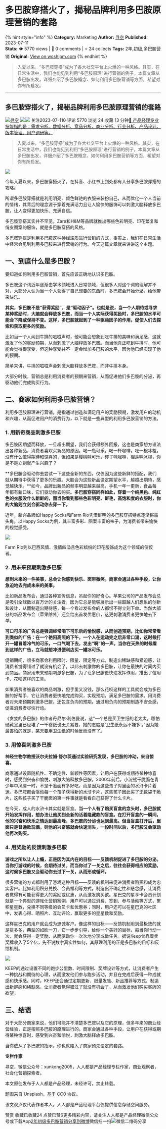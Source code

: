 # 多巴胺穿搭火了，揭秘品牌利用多巴胺原理营销的套路
{% hint style="info" %}
**Category:** Marketing
**Author:** [寻空](https://www.woshipm.com/u/846631)
**Published:** 2023-07-11  
**Stats:** 👁️ 5770 views | 💬 0 comments | ⭐ 24 collects
**Tags:** 2年,初级,多巴胺营销
**Original:** [View on woshipm.com](https://www.woshipm.com/marketing/5864240.html)
{% endhint %}
> 入夏以来，“多巴胺穿搭”成为了各大社交平台上火爆的一种风格。其实，在日常生活中，我们也能见到利用“多巴胺原理”进行营销的例子。本篇文章从多巴胺出发，详细介绍了多巴胺概念、如何利用多巴胺营销等方面，希望对你有所启发。

---

## 多巴胺穿搭火了，揭秘品牌利用多巴胺原理营销的套路

[![](https://static.woshipm.com/pmadmin_avatar_20240320101429_3827.jpg?imageView2/1/w/72/h/72/q/100)](https://www.woshipm.com/u/846631)[寻空](https://www.woshipm.com/u/846631) ![](https://static.woshipm.com/tag/1121_1@2x.png)![](https://static.woshipm.com/tag/2203_1@2x.png) 关注2023-07-110 评论 5770 浏览 24 收藏 13 分钟[🔗 产品经理专业技能指的是：需求分析、数据分析、竞品分析、商业分析、行业分析、产品设计、版本管理、用户调研等。](https://ke.qidianla.com/courses/90pm)

> 入夏以来，“多巴胺穿搭”成为了各大社交平台上火爆的一种风格。其实，在日常生活中，我们也能见到利用“多巴胺原理”进行营销的例子。本篇文章从多巴胺出发，详细介绍了多巴胺概念、如何利用多巴胺营销等方面，希望对你有所启发。

![](https://image.woshipm.com/2023/04/13/f7b8f25c-d9e1-11ed-bd74-00163e0b5ff3.jpg)

今年入夏以来，多巴胺穿搭火了，在抖音、小红书上到处都有人分享多巴胺穿搭的攻略。

所谓多巴胺穿搭就是利用明亮、颜色鲜艳的衣服来装扮自己，从而优化一个人当前的情绪，其背后的理念源于穿着充满活力且让人愉快的服饰可以刺激大脑释放多巴胺，让人变得更加快乐、充满自信。

多巴胺穿搭其实并不罕见，Zara和H&M等品牌就推出哪些色彩明亮、印花繁复和俏皮图案的服饰，就是多巴胺穿搭的风格。

多巴胺穿搭是利用多巴胺这种神经递质进行营销的方式，事实上，我们在日常生活中经常会见到利用多巴胺来进行营销的行为。今天这篇文章就来讲讲这个主题。

## 一、到底什么是多巴胺？

要知道如何利用多巴胺营销，首先应该正确地认识多巴胺。

多巴胺这个词近年逐渐由学术领域进入日常领域，但很多人对这个词的理解并不对，大部分人认为当一个人获得了自己想要的东西时，多巴胺会开始分泌，给他带来快乐。

**其实，多巴胺不是“获得奖励”，是“驱动因子”。也就是说，当一个人期待或寻求某种奖励时，大脑就会释放多巴胺，而当一个人实际获得奖励时，多巴胺的水平可能会下降或保持不变。这样，多巴胺就起到了一种驱动因子的作用，促使人们去探索和获取更多的奖励。**

比如当一个人闻到牛排的嗞嗞声时，他可能会想象到吃牛排的美味和满足感，这就激发了他的奖励预期，从而刺激了大脑释放多巴胺。而当他真正吃到牛排时，他可能会觉得很享受，但这种享受并不一定会增加多巴胺的水平，因为他已经实现了他的预期。

简单来讲，牛排的嗞嗞声会刺激大脑释放多巴胺，而非牛排本身。

大部分时候，营销总是利用消费者的预期来营销，从而促进他们多巴胺的分泌，再驱动他们完成购买行为。

## 二、商家如何利用多巴胺营销？

利用多巴胺原理进行营销，是指通过创造和满足用户的奖励预期，激发用户的动机和兴趣，从而促进用户的消费行为，以下就是一些典型的利用多巴胺营销的方法。

### 1\. 用新奇商品刺激多巴胺

多巴胺因期望而释放，一旦超出期望，我们会获得额外回报，这也是商家想方设法出各种新品，消费者喜欢买新品的原因。喝一瓶可乐，喝一杯咖啡，吃一根冰棍，没有什么值得期待和惊喜的，但如果是樱桃味可乐，椰子味咖啡，榴莲味冰棍，你是不是立刻就产生兴趣了？

**多巴胺会驱动你去尝试一下这些全新的东西，仅仅因为这些新鲜的搭配，我们就从期待中获得了更多的乐趣。大脑会为这些新品设定期望水平，越超出期待，感觉越快乐。**如今，品牌出新品的频率明显越来越高，手机一年一更新，食品每年都有新口味，它们驱动你去购买。**多巴胺穿搭同样如此，穿着一个纯黑色、纯红色的衣服没什么新鲜的，而当你看到那些色彩明亮、鲜艳，高饱和度的衣服时，你的大脑则立刻会驱动你去穿一下。**

近年，新兴品牌如Happy Socks和Farm Rio凭借鲜明的多巴胺穿搭特点逐渐崭露头角。以Happy Socks为例，其丰富多彩、图案丰富的袜子，为消费者带来愉快的视觉感受。

![](https://image.yunyingpai.com/wp/2023/07/3FjFN8LhGrcRWDSep3WF.png)

Farm Rio则以巴西风情、激情四溢且色彩缤纷的印花服饰成为这个领域的佼佼者。

### 2\. 用未来预期刺激多巴胺

**想到未来的一件美事，总会让你感到快乐、面带微笑。商家会通过各种手段，让你急迫地去完成未来的美事。**

比如新品发布会，通过各种宣传信息，吊起你的好奇心。苹果公司的产品发布会总是吸引全球数以百万计的关注者，因为它总是能够展示出一些超越人们想象的创新和设计，从而制造出期待感，每一个看过发布会的人都恨不得立刻下单。当然大部分的新品发布会（苹果除外）还会给出首发优惠价，这更刺激消费者更快地去下单。

**可口可乐的广告总是强调经常喝下可乐后的愉悦感，从而创造预期，比如你常常看到类似的广告：在一个艳阳高照的下午，一个人在运动完之后非常口渴，这时候打开一罐冒着冷气的可乐，一口气喝下去，发出“啊”的一声。当你在天热的时候看到这样的广告，立马就想冲进便利店买一罐冰可乐。**

促销期间，很多商家会利用限时、限量、限定等方式，制造出稀缺感和紧迫感，让消费者觉得错过了就没有机会了，以此去刺激你的多巴胺，让你在最快的时间内买到商品。商家用未来预期刺激多巴胺，为了让多巴胺更快递发挥作用，推出了信用卡、花呗这样的工具。

如果消费者被喜欢的商品刺激，但手里又没钱，那么花呗这样的工具就会成为多巴胺的好帮手，它让消费者更快地完成购买，实现预期，满足多巴胺的需求。用消费者对未来预期刺激多巴胺，还包含负向的预期，通过用负向的预期制造不安全感，促进消费者尽快行动。

《贪婪的多巴胺》的作者丹尼尔·利伯曼说，这“一个总是买卫生纸的老太太，哪怕储藏室里已经堆了一千卷纸也无关紧要，她的态度是‘卫生纸永远不嫌多’。”因为她最害怕的就是，某天要用卫生纸的时候反而没有了。

### 3\. 用惊喜刺激多巴胺

**神经生物学教授沃尔夫拉姆·舒尔茨通过实验研究发现，多巴胺的冲动，来自惊喜。**

商家通过设置随机性、不确定性、新颖性等因素，让用户在获得或期待某种惊喜时，感受到兴奋和愉悦，刺激大脑释放多巴胺。2000年前后，小浣熊干脆面在青少年中风靡一时，不是干脆面有多好吃，而是因为这些孩子对里面的水浒卡片着迷。多巴胺都会驱动每一个孩子获得新的水浒卡片，这些孩子因此买了无数袋干脆片，这些孩子买了干脆面的第一件事就是看看自己获得了什么卡片。

在今天，成人的水浒卡其实就是盲盒。**当一个人有了购买盲盒的念头时，多巴胺就开始发挥作用，想办法让他买到全新的活着隐藏款的盲盒。在打开盲盒的一瞬间，他的兴奋和快乐之情达到最高峰，多巴胺的分泌也达到最高。但当盲盒打开后，里面只是普通款玩偶，则他的兴奋感就会快速消失，一段时间以后，多巴胺又会驱动他再次购买。**

### 4\. 用奖励的反馈刺激多巴胺

**游戏之所以让人上瘾，正是因为其内在的目标——反馈机制促进了多巴胺的分泌。当你打游戏的时候，会期待过关，而当你过了一关之后，往往会获得相应的奖励，这时候多巴胺又会驱动你去过下一关，从而形成循环。**

很多营销的方式都利用了游戏这种目标——反馈的机制来促进消费者购买和成为忠实客户。比如利用积分兑换、会员福利等方式，制造出不确定性和悬念感，让消费者觉得有可能获得更大的奖励或优惠，从而激发购买欲。星巴克的星享卡会员计划就是一个典型的游戏化营销案例，用户可以通过消费、签到、参与活动等方式，累积星星数，兑换不同等级的会员卡和优惠券；同时，用户还可以在星巴克的社区中，发表心得、晒照片、互动评论，赢取更多的星星数和奖励。

这样星巴克的用户就会成为忠诚客户。像这样的目标——反馈机制用到最极致的就是拼多多，典型的如砍一刀，它一步步引导，给你一个美好的目标，每当你行动一次，就会获得一定奖励，从而驱动你一次次地分享或做任务。据说Keep曾靠着卖奖牌收入了5个亿，先不说数字真实性如何，其原理利用的正是多巴胺的目标和反馈机制。

![](https://image.yunyingpai.com/wp/2023/07/nS6vlrIzO4UFRVmZA6nN.png)

KEEP的通过设置不同的跑步公里数、时间限制、奖牌设计等方式，让消费者产生一种挑战和期待的心理，从而激发他们参与跑步活动，并且在完成后获得一种成就感和快乐感。同时，KEEP还会通过定期更新、限量发售、新品推荐等方式，制造出新鲜感和稀缺感，让消费者觉得错过了就没有机会了，从而激发他们购买奖牌的欲望。

## 三、结语

对于大部分商家来说，他们可能并不清楚多巴胺以及它的原理，但多年来的商业经营经验，正是按照多巴胺的原理进行的。商家会通过各种手段，让用户在获得或期待某种惊喜时，感受到兴奋和愉悦，刺激大脑释放多巴胺。

当你依从了多巴胺的指示，你也就陷入了商家预先设定的套路。

**专栏作家**

寻空，微信公众号：xunkong2005，人人都是产品经理专栏作家，商业观察者，社会化营销探索者。

本文原创发布于人人都是产品经理，未经许可，禁止转载。

题图来自 Unsplash，基于 CC0 协议。

该文观点仅代表作者本人，人人都是产品经理平台仅提供信息存储空间服务。

赞赏 收藏已收藏24 点赞已赞6更多精彩内容，请关注人人都是产品经理微信公众号或下载App[2年](https://www.woshipm.com/tag/2%e5%b9%b4)[初级](https://www.woshipm.com/tag/%e5%88%9d%e7%ba%a7)[多巴胺营销](https://www.woshipm.com/tag/%e5%a4%9a%e5%b7%b4%e8%83%ba%e8%90%a5%e9%94%80)[分享到微博](https://service.weibo.com/share/share.php?appkey=2775287854&title=多巴胺穿搭火了，揭秘品牌利用多巴胺原理营销的套路&url=https://www.woshipm.com/marketing/5864240.html&pic=https://image.woshipm.com/2023/04/13/f7b8f25c-d9e1-11ed-bd74-00163e0b5ff3.jpg)微信扫一扫![微信二维码](https://api.pwmqr.com/qrcode/create/?url=https://www.woshipm.com/marketing/5864240.html)分享
